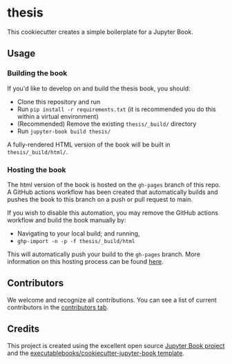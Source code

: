 # thesis

This cookiecutter creates a simple boilerplate for a Jupyter Book.

## Usage

### Building the book

If you'd like to develop on and build the thesis book, you should:

- Clone this repository and run
- Run `pip install -r requirements.txt` (it is recommended you do this within a virtual environment)
- (Recommended) Remove the existing `thesis/_build/` directory
- Run `jupyter-book build thesis/`

A fully-rendered HTML version of the book will be built in `thesis/_build/html/`.

### Hosting the book

The html version of the book is hosted on the `gh-pages` branch of this repo. A GitHub actions workflow has been created that automatically builds and pushes the book to this branch on a push or pull request to main.

If you wish to disable this automation, you may remove the GitHub actions workflow and build the book manually by:

- Navigating to your local build; and running,
- `ghp-import -n -p -f thesis/_build/html`

This will automatically push your build to the `gh-pages` branch. More information on this hosting process can be found [here](https://jupyterbook.org/publish/gh-pages.html#manually-host-your-book-with-github-pages).

## Contributors

We welcome and recognize all contributions. You can see a list of current contributors in the [contributors tab](https://github.com/assahasranamam/thesis/graphs/contributors).

## Credits

This project is created using the excellent open source [Jupyter Book project](https://jupyterbook.org/) and the [executablebooks/cookiecutter-jupyter-book template](https://github.com/executablebooks/cookiecutter-jupyter-book).
